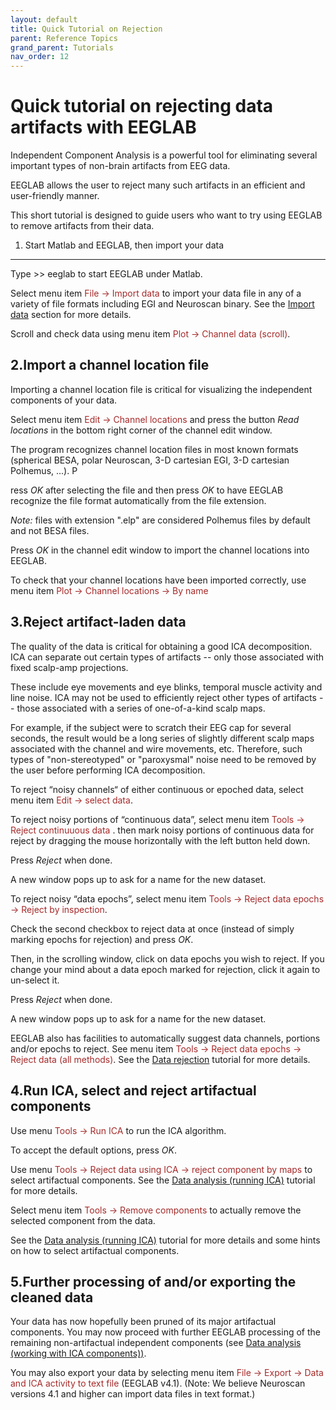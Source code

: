 ```yaml
---
layout: default
title: Quick Tutorial on Rejection
parent: Reference Topics
grand_parent: Tutorials
nav_order: 12
---
```


Quick tutorial on rejecting data artifacts with EEGLAB
========================================================

Independent Component Analysis is a powerful tool for eliminating
several important types of non-brain artifacts from EEG data. 

EEGLAB allows the user to reject many such artifacts in an efficient and
user-friendly manner. 

This short tutorial is designed to guide  users who want to try using EEGLAB to remove artifacts from their data.

1. Start Matlab and EEGLAB, then import your data
-----------------------------------------------
Type \>\> eeglab to start EEGLAB under Matlab. 

Select menu item
<span style="color: brown">File → Import data</span> to import your data file
in any of a variety of file formats including EGI and Neuroscan binary.
See the [Import data](/tutorials/04_Import/Importing_Continuous_and_Epoched_Data) section for
more details.

Scroll and check data using menu item <span style="color: brown">Plot → Channel data (scroll)</span>.

2.Import a channel location file
----------------------------------
Importing a channel location file is critical for visualizing the
independent components of your data.

Select menu item <span style="color: brown">Edit → Channel locations</span>
and press the button *Read locations* in the bottom right corner of the
channel edit window.

The program recognizes channel location files in
most known formats (spherical BESA, polar Neuroscan, 3-D cartesian EGI,
3-D cartesian Polhemus, ...). P

ress *OK* after selecting the file and
then press *OK* to have EEGLAB recognize the file format automatically
from the file extension. 

*Note:* files with extension ".elp" are
considered Polhemus files by default and not BESA files. 

Press *OK* in
the channel edit window to import the channel locations into EEGLAB.

To check that your channel locations have been imported correctly, use
menu item <span style="color: brown">Plot → Channel locations → By name</span>

3.Reject artifact-laden data
-------------------------------

The quality of the data is critical for obtaining a good ICA
decomposition. ICA can separate out certain types of artifacts -- only
those associated with fixed scalp-amp projections. 

These include eye
movements and eye blinks, temporal muscle activity and line noise. ICA
may not be used to efficiently reject other types of artifacts -- those
associated with a series of one-of-a-kind scalp maps.

For example, if
the subject were to scratch their EEG cap for several seconds, the
result would be a long series of slightly different scalp maps
associated with the channel and wire movements, etc. Therefore, such
types of "non-stereotyped" or "paroxysmal" noise need to be removed by
the user before performing ICA decomposition.

To reject “noisy channels“ of either continuous or epoched data, select
menu item <span style="color: brown">Edit → select data</span>.

To reject noisy portions of “continuous data”, select menu item
<span style="color: brown">Tools → Reject continuuous data </span>.
 then mark noisy portions of continuous data for
reject by dragging the mouse horizontally with the left button held
down.

Press *Reject* when done. 

A new window pops up to ask for a name
for the new dataset.

To reject noisy “data epochs”, select menu item
<span style="color: brown">Tools → Reject data epochs → Reject by inspection</span>. 

Check the second checkbox to reject data at once
(instead of simply marking epochs for rejection) and press *OK*. 

Then,
in the scrolling window, click on data epochs you wish to reject. If you
change your mind about a data epoch marked for rejection, click it again
to un-select it. 

Press *Reject* when done. 

A new window pops up to ask
for a name for the new dataset.

EEGLAB also has facilities to automatically suggest data channels,
portions and/or epochs to reject. See menu item
<span style="color: brown">Tools → Reject data epochs → Reject data (all methods)</span>. See the [Data
rejection](/Chapter_01:_Rejecting_Artifacts "wikilink") tutorial for
more details.

4.Run ICA, select and reject artifactual components
------------------------------------------------------
Use menu <span style="color: brown">Tools → Run ICA</span> to run the ICA
algorithm. 

To accept the default options, press *OK*.

Use menu <span style="color: brown">Tools → Reject data using ICA → reject component by maps</span> to select artifactual components. See the [Data
analysis (running
ICA)](/Chapter_09:_Decomposing_Data_Using_ICA "wikilink") tutorial for
more details.

Select menu item <span style="color: brown">Tools → Remove components</span>
to actually remove the selected component from the data.

See the [Data analysis (running
ICA)](/Chapter_09:_Decomposing_Data_Using_ICA "wikilink") tutorial for
more details and some hints on how to select artifactual components.

5.Further processing of and/or exporting the cleaned data
-----------------------------------------------------------
Your data has now hopefully been pruned of its major artifactual
components. You may now proceed with further EEGLAB processing of the
remaining non-artifactual independent components (see [Data analysis
(working with ICA
components))](/Chapter_09:_Decomposing_Data_Using_ICA "wikilink").

You may also export your data by selecting menu item
<span style="color: brown"> File → Export → Data and ICA activity to text file </span>(EEGLAB v4.1). (Note: We believe Neuroscan versions 4.1 and
higher can import data files in text format.)

